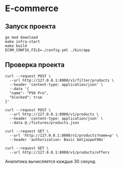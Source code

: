 # E-commerce

## Запуск проекта

```
go mod download
make infra-start
make build
ECOM_CONFIG_FILE=./config.yml ./bin/app
```

## Проверка проекта

```
curl --request POST \
  --url http://127.0.0.1:8000/v1/filter/products \
  --header 'content-type: application/json' \
  --data '{
  "name": "P50 Pro",
  "blocked": true
}'
```

```
curl --request POST \
  --url http://127.0.0.1:8000/v1/products \
  --header 'content-type: application/json' \
  --data @./fixtures/products.json
```

```
curl --request GET \
  --url 'http://127.0.0.1:8000/v1/products?name=p' \
  --header 'authorization: Basic bmljazpwYXNz'
```

```
curl --request GET \
  --url http://127.0.0.1:8000/v1/products/offers
```

Аналитика вычисляется каждые 30 секунд
